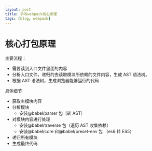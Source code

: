 ```yaml
---
layout: post
title: 手写webpack核心原理
tags: [blog, webpack]
---
```


# 核心打包原理

主要流程：

- 需要读到入口文件里面的内容
- 分析入口文件，递归的去读取模块所依赖的文件内容，生成 AST 语法树。
- 根据 AST 语法树，生成浏览器能够运行的代码

具体细节

- 获取主模块内容
- 分析模块
  - 安装@babel/parser 包（转 AST）
- 对模块内容进行处理
  - 安装@babel/traverse 包（遍历 AST 收集依赖）
  - 安装@babel/core 和@babel/preset-env 包 （es6 转 ES5）
- 递归所有模块
- 生成最终代码
